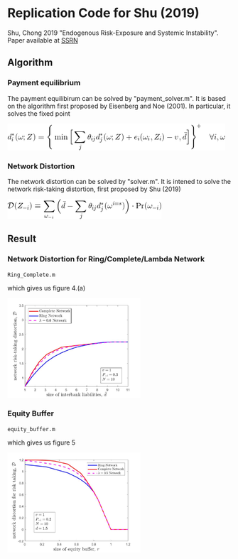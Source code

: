 # Replication Code for Shu (2019)
Shu, Chong 2019 "Endogenous Risk-Exposure and Systemic Instability".
<br/>
Paper available at <a href ='https://papers.ssrn.com/sol3/papers.cfm?abstract_id=3076076'> SSRN </a>

## Algorithm 

### Payment equilibrium
The payment equilibirum can be solved by "payment_solver.m". It is based on the algorithm first proposed by Eisenberg and Noe (2001). In particular, it solves the fixed point

<img src="latex/1.gif" >

### Network Distortion
The network distortion can be solved by "solver.m". It is intened to solve the network risk-taking distortion, first proposed by Shu (2019)

<img src="latex/2.gif" >

## Result

### Network Distortion for Ring/Complete/Lambda Network
	Ring_Complete.m
	
which gives us figure 4.(a)
	
<img src="figure/CompleteVSRing.jpg" width="300" /> 
	
### Equity Buffer	
	equity_buffer.m
	
	
which gives us figure 5

<img src="figure/equity.jpg" width="300" /> 

	
	
	
	
	
	
	
	
	
